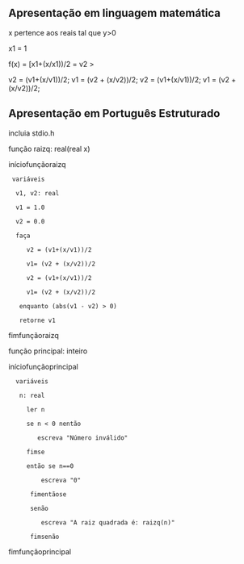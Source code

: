 ## Apresentação em linguagem matemática

x pertence aos reais tal que y>0


x1 = 1

f(x) = [x1+(x/x1))/2 = v2 > 

v2 = (v1+(x/v1))/2;
v1 = (v2 + (x/v2))/2;
v2 = (v1+(x/v1))/2;
v1 = (v2 + (x/v2))/2;


## Apresentação em Português Estruturado

incluia stdio.h

 função raizq: real(real x)

iníciofunçãoraizq

     variáveis 
 
      v1, v2: real

      v1 = 1.0
  
      v2 = 0.0
  
      faça
   
         v2 = (v1+(x/v1))/2
              
         v1= (v2 + (x/v2))/2
              
         v2 = (v1+(x/v1))/2
              
         v1= (v2 + (x/v2))/2
              
       enquanto (abs(v1 - v2) > 0)
        
       retorne v1
        
fimfunçãoraizq




função principal: inteiro

iníciofunçãoprincipal

      variáveis 

       n: real

         ler n

         se n < 0 nentão

            escreva "Número inválido"
  
         fimse
  
         então se n==0

             escreva "0"
  
          fimentãose
  
          senão 

             escreva "A raiz quadrada é: raizq(n)"
  
          fimsenão

fimfunçãoprincipal



